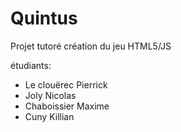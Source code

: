 Quintus
=======

Projet tutoré création du jeu HTML5/JS 

étudiants:
  - Le clouërec Pierrick
  - Joly Nicolas
  - Chaboissier Maxime
  - Cuny Killian
